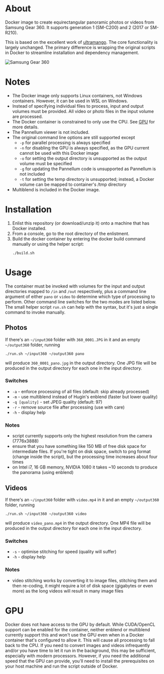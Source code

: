# About

Docker image to create equirectangular panoramic photos or videos from Samsung Gear 360. It supports
generation 1 (SM-C200) and 2 (2017 or SM-R210).

This is based on the excellent work of [ultramango](https://github.com/ultramango/gear360pano). The core functionality is largely unchanged. The primary difference is wrapping the original scripts in Docker to streamline installation and dependency management. 

![Samsung Gear 360](gear360.jpg)

# Notes

* The Docker image only supports Linux containers, not Windows containers. However, it can be used in WSL on Windows. 
* Instead of specifying individual files to process, input and output volumes must be provided. All video or photo files in the input volume are processed.
* The Docker container is constrained to only use the CPU. See [GPU](#gpu) for more details.
* The Pannellum viewer is not included.
* The original command line options are still supported except 
    * `-p` for parallel processing is always specified
    * `-n` for disabling the GPU is always specified, as the GPU current cannot be used with this Docker image
    * `-o` for setting the output directory is unsupported as the output volume must be specified
    * `-g` for updating the Pannellum code is unsupported as Pannellum is not included
    * `-t` for setting the temp directory is unsupported; instead, a Docker volume can be mapped to container's /tmp directory
* Multiblend is included in the Docker image. 

# Installation

1. Enlist this repository (or download/unzip it) onto a machine that has Docker installed. 
2. From a console, go to the root directory of the enlistment. 
3. Build the docker container by entering the docker build command manually or using the helper script: 
    ```
    ./build.sh
    ```

# Usage

The container must be invoked with volumes for the input and output directories mapped to `/in` and `/out` respectively, plus a command line argument of either `pano` or `video` to determine which type of processing to perform. Other command line switches for the two modes are listed below. The small helper script `run.sh` can help with the syntax, but it's just a single command to invoke manually. 

## Photos

If there's an `~/input360` folder with `360_0001.JPG` in it and an empty `~/output360` folder, running

```
./run.sh ~/input360 ~/output360 pano
```

will produce `360_0001_pano.jpg` in the output directory. One JPG file will be produced in the output directory for each one in the input directory. 

### Switches

* `-a` - enforce processing of all files (default: skip already processed)
* `-m` - use multiblend instead of Hugin's enblend (faster but lower quality)
* `-q [quality]` - set JPEG quality (default: 97)
* `-r` - remove source file after processing (use with care)
* `-h` - display help

### Notes

* script currently supports only the highest resolution from the camera (7776x3888)
* ensure that you have something like 150 MB of free disk space for intermediate files. If you're tight
on disk space, switch to png format (change inside the script), but the processing time increases about four times
* on Intel i7, 16 GB memory, NVIDIA 1080 it takes ~10 seconds to produce the panorama (using enblend)

## Videos

If there's an `~/input360` folder with `video.mp4` in it and an empty `~/output360` folder, running

```
./run.sh ~/input360 ~/output360 video
```

will produce ```video_pano.mp4``` in the output directory. One MP4 file will be produced in the output directory for each one in the input directory. 

### Switches

* `-s` - optimise stitching for speed (quality will suffer)
* `-h` - display help

### Notes

* video stitching works by converting it to image files, stitching them and then re-coding, it might
require a lot of disk space (gigabytes or even more) as the long videos will result in many image
files

# GPU

Docker does not have access to the GPU by default. While CUDA/OpenCL support can be enabled for the container, neither enblend or multiblend currently support this and won't use the GPU even when in a Docker container that's configured to allow it. This will cause all processing to fall back to the CPU. If you need to convert images and videos infrequently and/or you have time to let it run in the background, this may be sufficient, especially with modern processors. However, if you need the additional speed that the GPU can provide, you'll need to install the prerequisites on your host machine and run the script outside of Docker. 